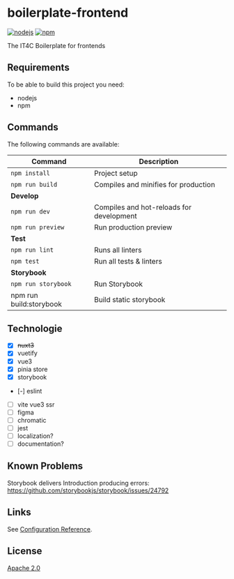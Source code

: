 # boilerplate-frontend
[![nodejs][badge-nodejs-img]][badge-nodejs-href]
[![npm][badge-npm-img]][badge-npm-href]

The IT4C Boilerplate for frontends

## Requirements

To be able to build this project you need:
- nodejs
- npm

## Commands

The following commands are available:

| Command                 | Description                              |
|-------------------------|------------------------------------------|
| `npm install`           | Project setup                            |
| `npm run build`         | Compiles and minifies for production     |
| **Develop**             |                                          |
| `npm run dev`           | Compiles and hot-reloads for development |
| `npm run preview`       | Run production preview                   |
| **Test**                |                                          |
| `npm run lint`          | Runs all linters                         |
| `npm test`              | Run all tests & linters                  |
| **Storybook**           |                                          |
| `npm run storybook`     | Run Storybook                            |
| npm run build:storybook | Build static storybook                   |

## Technologie

- [X] ~~nuxt3~~
- [x] vuetify
- [x] vue3
- [x] pinia store
- [x] storybook
- [-] eslint
- [ ] vite vue3 ssr
- [ ] figma
- [ ] chromatic
- [ ] jest
- [ ] localization?
- [ ] documentation?

## Known Problems

Storybook delivers Introduction producing errors: https://github.com/storybookjs/storybook/issues/24792

## Links

See [Configuration Reference](https://vitejs.dev/config/).

## License

[Apache 2.0](./LICENSE)

<!-- Badges -->
[badge-nodejs-img]: https://img.shields.io/badge/nodejs-%3E%3D20.5.0-blue
[badge-nodejs-href]:  https://nodejs.org/

[badge-npm-img]: https://img.shields.io/badge/npm-latest-blue
[badge-npm-href]: https://www.npmjs.com/package/npm